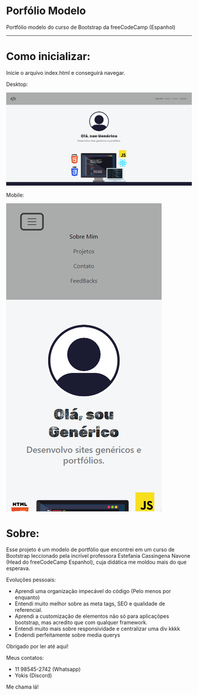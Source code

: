 # **Porfólio Modelo**  
Portfólio modelo do curso de Bootstrap da freeCodeCamp (Espanhol)
______________________

# Como inicializar:
Inicie o arquivo index.html e conseguirá navegar.

Desktop:

![Resolução Desktop](images/portfolio_desktop.png)

Mobile:

![Resolução Desktop](images/portfolio_mobile.png)

# Sobre:

Esse projeto é um modelo de portfólio que encontrei em um curso de Bootstrap leccionado pela incrível professora Estefania Cassingena Navone (Head do freeCodeCamp Espanhol), cuja didática me moldou mais do que esperava.

Evoluções pessoais:
- Aprendi uma organização impecável do código (Pelo menos por enquanto)
- Entendi muito melhor sobre as meta tags, SEO e qualidade de referencial.
- Aprendi a customização de elementos não só para aplicaçõpes bootstrap, mas acredito que com qualquer framework.
- Entendi muito mais sobre responsividade e centralizar uma div kkkk
- Endendi perfeitamente sobre media querys 

Obrigado por ler até aqui!

Meus contatos: 
- 11 98545-2742 (Whatsapp) 
- Yokis (Discord)

Me chama lá!